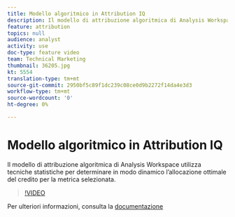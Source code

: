 ```yaml
---
title: Modello algoritmico in Attribution IQ
description: Il modello di attribuzione algoritmica di Analysis Workspace utilizza tecniche statistiche per determinare in modo dinamico l’allocazione ottimale del credito per la metrica selezionata.
feature: attribution
topics: null
audience: analyst
activity: use
doc-type: feature video
team: Technical Marketing
thumbnail: 36205.jpg
kt: 5554
translation-type: tm+mt
source-git-commit: 2950bf5c89f1dc239c08ce0d9b2272f14da4e3d3
workflow-type: tm+mt
source-wordcount: '0'
ht-degree: 0%

---
```



# Modello algoritmico in Attribution IQ

Il modello di attribuzione algoritmica di Analysis Workspace utilizza tecniche statistiche per determinare in modo dinamico l’allocazione ottimale del credito per la metrica selezionata.

>[!VIDEO](https://video.tv.adobe.com/v/36205/?quality=12&learn=on)

Per ulteriori informazioni, consulta la [documentazione](https://docs.adobe.com/content/help/it-IT/analytics/analyze/analysis-workspace/attribution/algorithmic.html)
